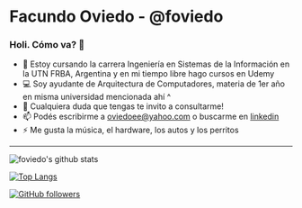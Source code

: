 # Facundo Oviedo - @foviedo
### Holi. Cómo va? 👋

- 🌱 Estoy cursando la carrera Ingeniería en Sistemas de la Información en la UTN FRBA, Argentina y en mi tiempo libre hago cursos en Udemy  
- 💻 Soy ayudante de Arquitectura de Computadores, materia de 1er año en misma universidad mencionada ahí ^
- 💬 Cualquiera duda que tengas te invito a consultarme!  
- 📫 Podés escribirme a oviedoee@yahoo.com o buscarme en [linkedin](https://www.linkedin.com/in/facundo-o-0a6343120/)
- ⚡ Me gusta la música, el hardware, los autos y los perritos

------------

![foviedo's github stats](https://github-readme-stats.vercel.app/api?username=foviedo&show_icons=true&theme=tokyonight)  
  
[![Top Langs](https://github-readme-stats.vercel.app/api/top-langs/?username=foviedo&layout=compact)](https://github.com/anuraghazra/github-readme-stats)
    
[![GitHub followers](https://img.shields.io/github/followers/foviedo?label=Follow&style=social)](https://github.com/foviedo)


<!--
**foviedo/foviedo** is a ✨ _special_ ✨ repository because its `README.md` (this file) appears on your GitHub profile.

Here are some ideas to get you started:

- 🔭 I’m currently working on ...
- 🌱 I’m currently learning ...
- 👯 I’m looking to collaborate on ...
- 🤔 I’m looking for help with ...
- 💬 Ask me about ...
- 📫 How to reach me: ...
- 😄 Pronouns: ...
- ⚡ Fun fact: ...
-->
